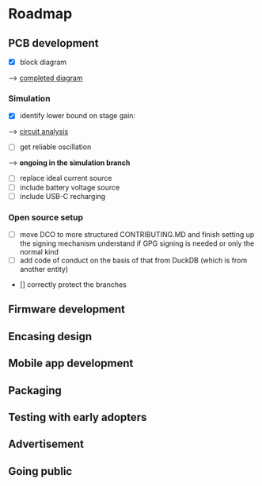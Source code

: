 <!--
SPDX-FileCopyrightText: 2025 <github.com/dpaletti/soil-moisture-sensor> contributors

SPDX-License-Identifier: CC-BY-SA-4.0
-->

# Roadmap

## PCB development

- [x] block diagram

⟶ [completed diagram](hardware/docs/block_diagram.png)

### Simulation

- [x] identify lower bound on stage gain:

⟶ [circuit analysis](hardware/docs/differential_ring_oscillator_analysis.md)

- [ ] get reliable oscillation

⟶ **ongoing in the simulation branch**

- [ ] replace ideal current source
- [ ] include battery voltage source
- [ ] include USB-C recharging

### Open source setup

- [ ] move DCO to more structured CONTRIBUTING.MD and finish setting up the signing
      mechanism understand if GPG signing is needed or only the normal kind
- [ ] add code of conduct on the basis of that from DuckDB (which is from another
      entity)
- [] correctly protect the branches

## Firmware development

## Encasing design

## Mobile app development

## Packaging

## Testing with early adopters

## Advertisement

## Going public
